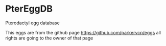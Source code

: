 # PterEggDB
Pterodactyl egg database

This eggs are from the github page https://github.com/parkervcp/eggs all rights are going to the owner of that page

